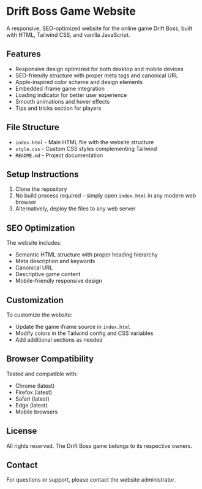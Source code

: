 # Drift Boss Game Website

A responsive, SEO-optimized website for the online game Drift Boss, built with HTML, Tailwind CSS, and vanilla JavaScript.

## Features

- Responsive design optimized for both desktop and mobile devices
- SEO-friendly structure with proper meta tags and canonical URL
- Apple-inspired color scheme and design elements
- Embedded iframe game integration
- Loading indicator for better user experience
- Smooth animations and hover effects
- Tips and tricks section for players

## File Structure

- `index.html` - Main HTML file with the website structure
- `style.css` - Custom CSS styles complementing Tailwind
- `README.md` - Project documentation

## Setup Instructions

1. Clone the repository
2. No build process required - simply open `index.html` in any modern web browser
3. Alternatively, deploy the files to any web server

## SEO Optimization

The website includes:
- Semantic HTML structure with proper heading hierarchy
- Meta description and keywords
- Canonical URL
- Descriptive game content
- Mobile-friendly responsive design

## Customization

To customize the website:
- Update the game iframe source in `index.html`
- Modify colors in the Tailwind config and CSS variables
- Add additional sections as needed

## Browser Compatibility

Tested and compatible with:
- Chrome (latest)
- Firefox (latest)
- Safari (latest)
- Edge (latest)
- Mobile browsers

## License

All rights reserved. The Drift Boss game belongs to its respective owners.

## Contact

For questions or support, please contact the website administrator. 